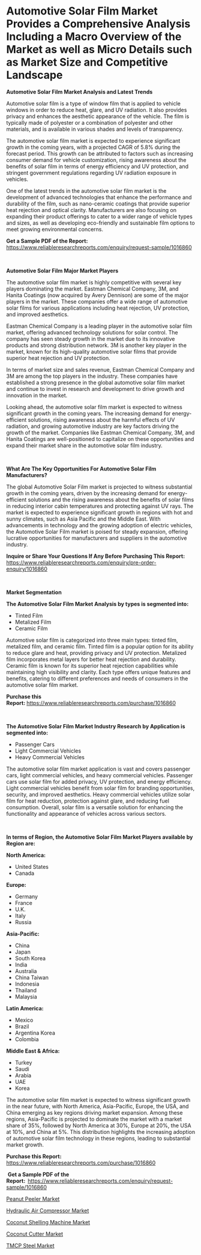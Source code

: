 <p><h1>Automotive Solar Film Market Provides a Comprehensive Analysis Including a Macro Overview of the Market as well as Micro Details such as Market Size and Competitive Landscape</h1></p><p><strong>Automotive Solar Film Market Analysis and Latest Trends</strong></p>
<p><p>Automotive solar film is a type of window film that is applied to vehicle windows in order to reduce heat, glare, and UV radiation. It also provides privacy and enhances the aesthetic appearance of the vehicle. The film is typically made of polyester or a combination of polyester and other materials, and is available in various shades and levels of transparency.</p><p>The automotive solar film market is expected to experience significant growth in the coming years, with a projected CAGR of 5.8% during the forecast period. This growth can be attributed to factors such as increasing consumer demand for vehicle customization, rising awareness about the benefits of solar film in terms of energy efficiency and UV protection, and stringent government regulations regarding UV radiation exposure in vehicles.</p><p>One of the latest trends in the automotive solar film market is the development of advanced technologies that enhance the performance and durability of the film, such as nano-ceramic coatings that provide superior heat rejection and optical clarity. Manufacturers are also focusing on expanding their product offerings to cater to a wider range of vehicle types and sizes, as well as developing eco-friendly and sustainable film options to meet growing environmental concerns.</p></p>
<p><strong>Get a Sample PDF of the Report:&nbsp;</strong> <a href="https://www.reliableresearchreports.com/enquiry/request-sample/1016860">https://www.reliableresearchreports.com/enquiry/request-sample/1016860</a></p>
<p>&nbsp;</p>
<p><strong>Automotive Solar Film Major Market Players</strong></p>
<p><p>The automotive solar film market is highly competitive with several key players dominating the market. Eastman Chemical Company, 3M, and Hanita Coatings (now acquired by Avery Dennison) are some of the major players in the market. These companies offer a wide range of automotive solar films for various applications including heat rejection, UV protection, and improved aesthetics.</p><p>Eastman Chemical Company is a leading player in the automotive solar film market, offering advanced technology solutions for solar control. The company has seen steady growth in the market due to its innovative products and strong distribution network. 3M is another key player in the market, known for its high-quality automotive solar films that provide superior heat rejection and UV protection.</p><p>In terms of market size and sales revenue, Eastman Chemical Company and 3M are among the top players in the industry. These companies have established a strong presence in the global automotive solar film market and continue to invest in research and development to drive growth and innovation in the market.</p><p>Looking ahead, the automotive solar film market is expected to witness significant growth in the coming years. The increasing demand for energy-efficient solutions, rising awareness about the harmful effects of UV radiation, and growing automotive industry are key factors driving the growth of the market. Companies like Eastman Chemical Company, 3M, and Hanita Coatings are well-positioned to capitalize on these opportunities and expand their market share in the automotive solar film industry.</p></p>
<p>&nbsp;</p>
<p><strong>What Are The Key Opportunities For Automotive Solar Film Manufacturers?</strong></p>
<p><p>The global Automotive Solar Film market is projected to witness substantial growth in the coming years, driven by the increasing demand for energy-efficient solutions and the rising awareness about the benefits of solar films in reducing interior cabin temperatures and protecting against UV rays. The market is expected to experience significant growth in regions with hot and sunny climates, such as Asia Pacific and the Middle East. With advancements in technology and the growing adoption of electric vehicles, the Automotive Solar Film market is poised for steady expansion, offering lucrative opportunities for manufacturers and suppliers in the automotive industry.</p></p>
<p><strong>Inquire or Share Your Questions If Any Before Purchasing This Report:</strong> <a href="https://www.reliableresearchreports.com/enquiry/pre-order-enquiry/1016860">https://www.reliableresearchreports.com/enquiry/pre-order-enquiry/1016860</a></p>
<p>&nbsp;</p>
<p><strong>Market Segmentation</strong></p>
<p><strong>The Automotive Solar Film Market Analysis by types is segmented into:</strong></p>
<p><ul><li>Tinted Film</li><li>Metalized Film</li><li>Ceramic Film</li></ul></p>
<p><p>Automotive solar film is categorized into three main types: tinted film, metalized film, and ceramic film. Tinted film is a popular option for its ability to reduce glare and heat, providing privacy and UV protection. Metalized film incorporates metal layers for better heat rejection and durability. Ceramic film is known for its superior heat rejection capabilities while maintaining high visibility and clarity. Each type offers unique features and benefits, catering to different preferences and needs of consumers in the automotive solar film market.</p></p>
<p><strong>Purchase this Report:&nbsp;</strong><a href="https://www.reliableresearchreports.com/purchase/1016860">https://www.reliableresearchreports.com/purchase/1016860</a></p>
<p>&nbsp;</p>
<p><strong>The Automotive Solar Film Market Industry Research by Application is segmented into:</strong></p>
<p><ul><li>Passenger Cars</li><li>Light Commercial Vehicles</li><li>Heavy Commercial Vehicles</li></ul></p>
<p><p>The automotive solar film market application is vast and covers passenger cars, light commercial vehicles, and heavy commercial vehicles. Passenger cars use solar film for added privacy, UV protection, and energy efficiency. Light commercial vehicles benefit from solar film for branding opportunities, security, and improved aesthetics. Heavy commercial vehicles utilize solar film for heat reduction, protection against glare, and reducing fuel consumption. Overall, solar film is a versatile solution for enhancing the functionality and appearance of vehicles across various sectors.</p></p>
<p>&nbsp;</p>
<p><strong>In terms of Region, the Automotive Solar Film Market Players available by Region are:</strong></p>
<p>
    <p> <strong> North America: </strong>
        <ul>
            <li>United States</li>
            <li>Canada</li>
        </ul>
        </p> 
    <p> <strong> Europe: </strong>
        <ul>
            <li>Germany</li>
            <li>France</li>
            <li>U.K.</li>
            <li>Italy</li>
            <li>Russia</li>
        </ul>
        </p> 
    <p> <strong> Asia-Pacific: </strong>
        <ul>
            <li>China</li>
            <li>Japan</li>
            <li>South Korea</li>
            <li>India</li>
            <li>Australia</li>
            <li>China Taiwan</li>
            <li>Indonesia</li>
            <li>Thailand</li>
            <li>Malaysia</li>
        </ul>
        </p> 
    <p> <strong> Latin America: </strong>
        <ul>
            <li>Mexico</li>
            <li>Brazil</li>
            <li>Argentina Korea</li>
            <li>Colombia</li>
        </ul>
        </p> 
    <p> <strong> Middle East & Africa: </strong>
        <ul>
            <li>Turkey</li>
            <li>Saudi</li>
            <li>Arabia</li>
            <li>UAE</li>
            <li>Korea</li>
        </ul>
    </p>
    </p>
<p><p>The automotive solar film market is expected to witness significant growth in the near future, with North America, Asia-Pacific, Europe, the USA, and China emerging as key regions driving market expansion. Among these regions, Asia-Pacific is projected to dominate the market with a market share of 35%, followed by North America at 30%, Europe at 20%, the USA at 10%, and China at 5%. This distribution highlights the increasing adoption of automotive solar film technology in these regions, leading to substantial market growth.</p></p>
<p><strong>Purchase this Report: </strong><a href="https://www.reliableresearchreports.com/purchase/1016860">https://www.reliableresearchreports.com/purchase/1016860</a></p>
<p>&nbsp;<strong>Get a Sample PDF of the Report:&nbsp;&nbsp;</strong><a href="https://www.reliableresearchreports.com/enquiry/request-sample/1016860">https://www.reliableresearchreports.com/enquiry/request-sample/1016860</a></p>
<p><strong></strong></p>
<p><p><a href="https://medium.com/p/0ae3e9761f8a/edit">Peanut Peeler Market</a></p><p><a href="https://medium.com/@alortiz4534/hydraulic-air-compressor-market-furnishes-information-on-market-share-market-trends-and-market-89f1634728e9">Hydraulic Air Compressor Market</a></p><p><a href="https://medium.com/@alortiz4534/coconut-shelling-machine-market-comprehensive-assessment-by-type-application-and-geography-0e5bb0bed6f4">Coconut Shelling Machine Market</a></p><p><a href="https://medium.com/@marianmraz_72126/coconut-cutter-market-outlook-industry-overview-and-forecast-2024-to-2031-d5f886834e0e">Coconut Cutter Market</a></p><p><a href="https://medium.com/@marianmraz_72126/tmcp-steel-market-outlook-industry-overview-and-forecast-2024-to-2031-72c4ed947386">TMCP Steel Market</a></p></p>